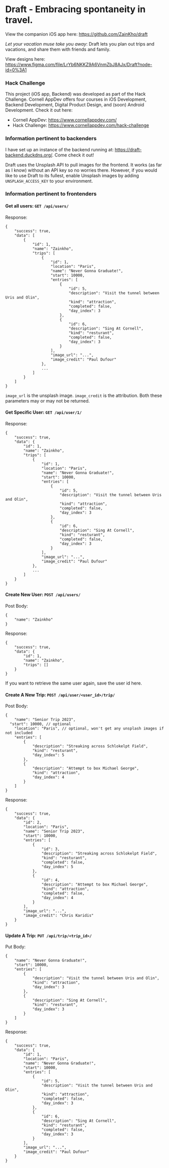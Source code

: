 <h1> Draft - Embracing spontaneity in travel. </h1>

View the companion iOS app here: https://github.com/ZainKho/draft

*Let your vacation muse take you away*: Draft lets you plan out trips and vacations, and share them with friends and family.

View designs here: https://www.figma.com/file/LrYb6NKKZ9A6VnmZbJ8AJx/Draft?node-id=0%3A1

### Hack Challenge

This project (iOS app, Backend) was developed as part of the Hack Challenge. Cornell AppDev offers four courses in iOS Development, Backend Development, Digital Product Design, and (soon) Android Development. Check it out here:
- Cornell AppDev: https://www.cornellappdev.com/
- Hack Challenge: https://www.cornellappdev.com/hack-challenge

### Information pertinent to backenders

I have set up an instance of the backend running at: https://draft-backend.duckdns.org/. Come check it out!

Draft uses the Unsplash API to pull images for the frontend. It works (as far as I know) without an API key so no worries there. 
However, if you would like to use Draft to its fullest, enable Unsplash images by adding `UNSPLASH_ACCESS_KEY` to your environment.

### Information pertinent to frontenders

#### Get all users: ```GET /api/users/```
Response:
```
{
    "success": true,
    "data": [
        {
            "id": 1,
            "name": "Zainkho",
            "trips": [
                {
                    "id": 1,
                    "location": "Paris",
                    "name": "Never Gonna Graduate!",
                    "start": 10000,
                    "entries": [
                        {
                            "id": 5,
                            "description": "Visit the tunnel between Uris and Olin",
                            "kind": "attraction",
                            "completed": false,
                            "day_index": 3
                        },
                        {
                            "id": 6,
                            "description": "Sing At Cornell",
                            "kind": "resturant",
                            "completed": false,
                            "day_index": 3
                        }
                    ],
                    "image_url": "...",
                    "image_credit": "Paul Dufour"
                },
                ...
            ]
        }
    ]
}
```

```image_url``` is the unsplash image. ```image_credit``` is the attribution. Both these parameters may or may not be returned.

#### Get Specific User: `GET /api/user/1/`
Response:
```
{
    "success": true,
    "data": {
        "id": 1,
        "name": "Zainkho",
        "trips": [
            {
                "id": 1,
                "location": "Paris",
                "name": "Never Gonna Graduate!",
                "start": 10000,
                "entries": [
                    {
                        "id": 5,
                        "description": "Visit the tunnel between Uris and Olin",
                        "kind": "attraction",
                        "completed": false,
                        "day_index": 3
                    },
                    {
                        "id": 6,
                        "description": "Sing At Cornell",
                        "kind": "resturant",
                        "completed": false,
                        "day_index": 3
                    }
                ],
                "image_url": "...",
                "image_credit": "Paul Dufour"
            },
            ...
        ]
    }
}
```

#### Create New User: `POST /api/users/`
Post Body:
```
{
	"name": "Zainkho"
}
```
Response:
```
{
    "success": true,
    "data": {
        "id": 1,
        "name": "Zainkho",
        "trips": []
    }
}
```
If you want to retrieve the same user again, save the user id here.

#### Create A New Trip: `POST /api/user/<user_id>/trip/`
Post Body:
```
{
	"name": "Senior Trip 2023",
  "start": 10000, // optional
	"location": "Paris", // optional, won't get any unsplash images if not included
	"entries": [
		{
			"description": "Streaking across Schlokelpt Field",
			"kind": "resturant",
			"day_index": 5
		},
		{
			"description": "Attempt to box Michael George",
			"kind": "attraction",
			"day_index": 4
		}
	]
}
```
Response:
```
{
    "success": true,
    "data": {
        "id": 2,
        "location": "Paris",
        "name": "Senior Trip 2023",
        "start": 10000,
        "entries": [
            {
                "id": 3,
                "description": "Streaking across Schlokelpt Field",
                "kind": "resturant",
                "completed": false,
                "day_index": 5
            },
            {
                "id": 4,
                "description": "Attempt to box Michael George",
                "kind": "attraction",
                "completed": false,
                "day_index": 4
            }
        ],
        "image_url": "...",
        "image_credit": "Chris Karidis"
    }
}
```

#### Update A Trip: `PUT /api/trip/<trip_id>/`
Put Body:
```
{
	"name": "Never Gonna Graduate!",
	"start": 10000,
	"entries": [
		{
			"description": "Visit the tunnel between Uris and Olin",
			"kind": "attraction",
			"day_index": 3
		},
		{
			"description": "Sing At Cornell",
			"kind": "resturant",
			"day_index": 3
		}
	]
}
```
Response:
```
{
    "success": true,
    "data": {
        "id": 1,
        "location": "Paris",
        "name": "Never Gonna Graduate!",
        "start": 10000,
        "entries": [
            {
                "id": 5,
                "description": "Visit the tunnel between Uris and Olin",
                "kind": "attraction",
                "completed": false,
                "day_index": 3
            },
            {
                "id": 6,
                "description": "Sing At Cornell",
                "kind": "resturant",
                "completed": false,
                "day_index": 3
            }
        ],
        "image_url": "...",
        "image_credit": "Paul Dufour"
    }
}
```
